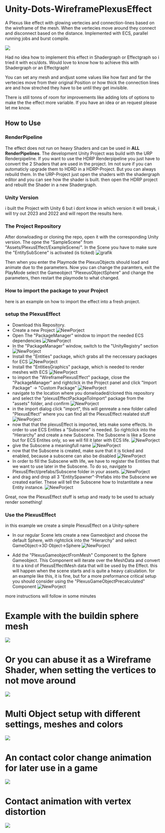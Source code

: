 # Unity-Dots-WireframePlexusEffect

A Plexus like effect with glowing vertecies and connection-lines based on the wireframe of the mesh. When the vertecies move around they connect and disconnect based on the distance. Implemented with ECS, parallel running jobs and burst compile.

![](https://github.com/Strieglitz/Unity-Dots-WireframePlexusEffect/blob/main/effect6.gif)

Had no idea how to implement this effect in Shadergraph or Effectgraph so i tried it with ecs/dots. Would love to know how to achieve this with Shadergraph or an Effectgraph!

You can set any mesh and andjust some values like how fast and far the vertecies move from their original Position or how thick the connection lines are and how streched they have to be until they get invisible.

There is still tonns of room for improvements like adding lots of options to make the the effect more variable. If you have an idea or an request please let me know.

## How to Use

### RenderPipeline

The effect does not run on heavy Shaders and can be used in **ALL RenderPipelines**. The development Unity Project was build with the URP Renderpipeline. If you want to use the HDRP Renderpipeline you just have to convert the 2 Shaders that are used in the project. Im not sure if you can automaticly upgrade them to HDRD in a HDRP-Project. But you can always rebuild them. In the URP-Project just open the shaders with the shadergraph editor and you can see how the shader is built. then open the HDRP project and rebuilt the Shader in a new Shadergraph.

### Unity Version

i built the Project with Unity 6 but i dont know in which version it will break, i will try out 2023 and 2022 and will report the results here.

### The Project Repository

After donwloading or cloning the repo, open it with the corresponding Unity version. The opne the "SampleScene" from "Assets/PlexusEffect/ExampleScene/".
In the Scene you have to make sure the "EntitySubScene" is activated (is ticked)
![grafik](https://github.com/user-attachments/assets/cb68dfd6-d566-433b-991a-22d6cb2642c5)

Then when you enter the Playmode the PlexusObjects should load and animate due to the parameters.
Now you can change the paramters, exit the PlayMode select the Gameobject "PlexeusObjectSphere" and change the parameters, then restart the playmode to what changed.

### How to import the package to your Project

here is an example on how to import the effect into a fresh project. 
### setup the PlexusEffect
- Download this Repository.
- Create a new Project
![NewPorject](TutorialImages/Step1_createProject.png)
- Open The "PackageManager" window to import the needed ECS dependencies
![NewPorject](TutorialImages/Step2_goToPackageManager.png)
- In the "PackageManager" window, switch to the "UnityRegistry" section
![NewPorject](TutorialImages/Step3_SwitchToUnityRegistry.png)
- Install the "Entities" package, which grabs all the neccessary packages for ECS 
![NewPorject](TutorialImages/Step4_installEntitiesPackage.png)
- Install the "EntitiesGraphics" package, which is needed to render meshes with ECS 
![NewPorject](TutorialImages/Step5_installEntitiesGraphicsPackage.png)
- to import the "WireframePlexusEffect" package, close the "PackageManager" and rightclick in the Project panel and click "Import Package" -> "Custom Package" 
![NewPorject](TutorialImages/Step6_clickImport.png)
- navigate to the location where you donwloaded/cloned this repository and select the "plexusEffectPackageToImport" package from the "assets" folder, and confirm
![NewPorject](TutorialImages/Step7_choosePackageToImport.png)
- in the import dialog click "import", this will genreate a new folder called "PlexusEffect" where you can find all the PlexusEffect realated stuff  
![NewPorject](TutorialImages/Step8_Click_import.png)
- now that that the plexusEffect is imported, lets make some effects. In order to use ECS Entites a "Subscene" is needed. So rightclick into the "Hierarchy" and create a new Subscene. The Subscene is like a Scene but for ECS Entites only, so we will fill it later with ECS life.
![NewPorject](TutorialImages/Step9_CreateNewSubscene.png)
- give the Subscene a meaningfull name
![NewPorject](TutorialImages/Step10_CreateNewSubscene2.png)
- now that the Subscene is created, make sure that it is ticked and enabled, because a subscene can also be disabled
![NewPorject](TutorialImages/Step11_MakeSureSubsceneIsTicked.png)
- In order to fill the Subscene with life, we have to register the Entities that we want to use later in the Subscene. To do so, navigate to PlexusEffect/prefabs/Subscene folder in your assets. 
![NewPorject](TutorialImages/Step12_NavigateToSubscenePrefabs.png)
- and drag and drop all 3 "EntitySpawner"-Prefabs into the Subscene we created earlier. These will tell the Subscene how to Instantitate a new Entity instance. 
![NewPorject](TutorialImages/Step13_DragSubscenePrefabsToSubscene.png)

Great, now the PlexusEffect stuff is setup and ready to be used to actualy render something! 

### Use the PlexusEffect
in this example we create a simple PlexusEffect on a Unity-sphere

- In our regular Scene lets create a new Gameobject and choose the default Sphere, with rightclick into the "Hierarchy" and select GameObject->3D Object->Sphere 
![NewPorject](TutorialImages/Step14_CreateNewSphere.png)

- Add the "PlexusGameobjectFromMesh" Component to the Sphere Gameobject. This Component will iterate over the MeshData and convert it to a kind of PlexusEffectMesh data that will be used by the Effect. this will happen when the scene starts and is quite a heavy calculation. for an example like this, it is fine, but for a more preformance critical setup you should consider using the "PlexusGameObjectPrecalculated" Component
![NewPorject](TutorialImages/Step15_AddPlexusGameobjectFromMeshComponent.png)

more instructions will follow in some minutes

# Example with the buildin sphere mesh

![](https://github.com/Strieglitz/Unity-Dots-WireframePlexusEffect/blob/main/effect.gif)

# Or you can abuse it as a Wireframe Shader, when setting the vertices to not move around

![](https://github.com/Strieglitz/Unity-Dots-WireframePlexusEffect/blob/main/effect2.gif)

# Multi Object setup with different settings, meshes and colors

![](https://github.com/Strieglitz/Unity-Dots-WireframePlexusEffect/blob/main/effect3.gif)

# An contact color change animation for later use in a game

![](https://github.com/Strieglitz/Unity-Dots-WireframePlexusEffect/blob/main/effect4.gif)

# Contact animation with vertex distortion

![](https://github.com/Strieglitz/Unity-Dots-WireframePlexusEffect/blob/main/effect5.gif)
